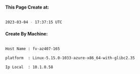 
   
#### This Page Create at:

```bash

2023-03-04 - 17:37:15 UTC

```

#### Create By Machine:

```bash

Host Name : fv-az407-165

platform  : Linux-5.15.0-1033-azure-x86_64-with-glibc2.35

Ip Local  : 10.1.0.58

```

